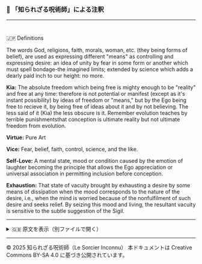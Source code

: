 ### 🐌 「知られざる呪術師」による注釈

>

---

#
🇯🇵 Definitions

The words God, religions, faith, morals, woman, etc. (they being forms of belief), are used as
expressing different "means" as controlling and expressing desire: an idea of unity by fear in some
form or another which must spell bondage-the imagined limits; extended by science which adds a
dearly paid inch to our height: no more.

**Kia:** The absolute freedom which being free is mighty enough to be "reality" and free at any time:
therefore is not potential or manifest (except as it's instant possibility) by ideas of freedom or
"means," but by the Ego being free to recieve it, by being free of ideas about it and by not believing.
The less said of it (Kia) the less obscure is it. Remember evolution teaches by terrible punishmentsthat
conception is ultimate reality but not ultimate freedom from evolution.

**Virtue:** Pure Art

**Vice:** Fear, belief, faith, control, science, and the like.

**Self-Love:** A mental state, mood or condition caused by the emotion of laughter becoming the
principle that allows the Ego appreciation or universal association in permitting inclusion before
conception.

**Exhaustion:** That state of vacuity brought by exhausting a desire by some means of dissipation when
the mood corresponds to the nature of the desire, i.e., when the mind is worried because of the nonfulfilment
of such desire and seeks relief. By seizing this mood and living, the resultant vacuity is
sensitive to the subtle suggestion of the Sigil.

---

<details>
<summary>🇬🇧 原文を表示（別ファイルで開く）</summary>

🔗 [原文を読む 01_definition_en.md](01_definition_en.md)

</details>

---

© 2025 知られざる呪術師（Le Sorcier Inconnu）
本ドキュメントは Creative Commons BY-SA 4.0 に基づき公開されています。
